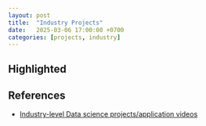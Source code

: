 ```yaml
---
layout: post
title:  "Industry Projects"
date:   2025-03-06 17:00:00 +0700
categories: [projects, industry]
---
```


## Highlighted


## References
- [Industry-level Data science projects/application videos](https://www.linkedin.com/posts/mungoliabhishek81_datatrek-datascience-machinelearning-activity-7302901340068864002-LyJ6/)
